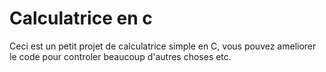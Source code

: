 # Calculatrice en c

Ceci est un petit projet de calculatrice simple en C, vous pouvez ameliorer le code pour controler beaucoup d'autres choses etc.